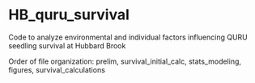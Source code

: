 # HB_quru_survival
Code to analyze environmental and individual factors influencing QURU seedling survival at Hubbard Brook

Order of file organization: prelim, survival_initial_calc, stats_modeling, figures, survival_calculations
